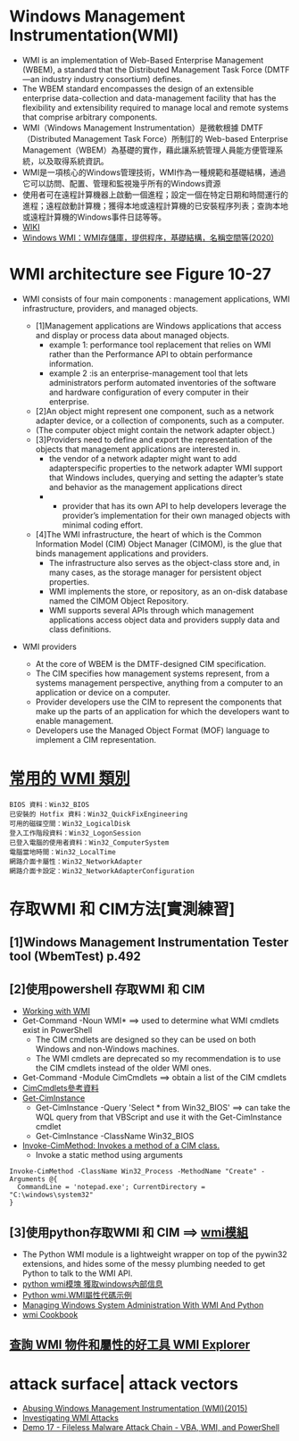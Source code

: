 # Windows Management Instrumentation(WMI)

- WMI is an implementation of Web-Based Enterprise Management (WBEM), a standard that the Distributed Management Task Force (DMTF—an industry industry
consortium) defines. 
- The WBEM standard encompasses the design of an extensible enterprise data-collection and data-management facility that has the flexibility and extensibility required to manage local and remote systems that comprise arbitrary components.
- WMI（Windows Management Instrumentation）是微軟根據 DMTF（Distributed Management Task Force）所制訂的 Web-based Enterprise Management（WBEM）為基礎的實作，藉此讓系統管理人員能方便管理系統，以及取得系統資訊。
- WMI是一項核心的Windows管理技術，WMI作為一種規範和基礎結構，通過它可以訪問、配置、管理和監視幾乎所有的Windows資源
- 使用者可在遠程計算機器上啟動一個進程；設定一個在特定日期和時間運行的進程；遠程啟動計算機；獲得本地或遠程計算機的已安裝程序列表；查詢本地或遠程計算機的Windows事件日誌等等。
- [WIKI](https://en.wikipedia.org/wiki/Windows_Management_Instrumentation)
- [Windows WMI：WMI存儲庫，提供程序，基礎結構，名稱空間等(2020)](https://www.youtube.com/watch?v=_jOY-EIDTxk)

# WMI architecture see Figure 10-27

- WMI consists of four main components : management applications, WMI infrastructure, providers, and managed objects. 
  - [1]Management applications are Windows applications that access and display or process data about managed objects. 
    - example 1: performance tool replacement that relies on WMI rather than the Performance API to obtain performance information. 
    - example 2 :is an enterprise-management tool that lets administrators perform automated inventories of the software and hardware configuration of every computer in their enterprise.
  - [2]An object might represent one component, such as a network adapter device, or a collection of components, such as a computer. 
  - (The computer object might contain the network adapter object.) 
  - [3]Providers need to define and export the representation of the objects that management applications are interested in. 
    - the vendor of a network adapter might want to add adapterspecific properties to the network adapter WMI support that Windows includes, querying and setting the adapter’s state and behavior as the management applications direct
    - - provider that has its own API to help developers leverage the provider’s implementation for their own managed objects with minimal coding effort.
  - [4]The WMI infrastructure, the heart of which is the Common Information Model (CIM) Object Manager (CIMOM), is the glue that binds management applications and providers. 
    - The infrastructure also serves as the object-class store and, in many cases, as the storage manager for persistent object properties. 
    - WMI implements the store, or repository, as an on-disk database named the CIMOM Object Repository. 
    - WMI supports several APIs through which management applications access object data and providers supply data and class definitions.

- WMI providers
  - At the core of WBEM is the DMTF-designed CIM specification. 
  - The CIM specifies how management systems represent, from a systems management perspective, anything from a computer to an application or device on a computer. 
  - Provider developers use the CIM to represent the components that make up the parts of an application for which the developers want to enable management. 
  - Developers use the Managed Object Format (MOF) language to implement a CIM representation.

# [常用的 WMI 類別](https://ithelp.ithome.com.tw/articles/10028586)
```
BIOS 資料：Win32_BIOS
已安裝的 Hotfix 資料：Win32_QuickFixEngineering
可用的磁碟空間：Win32_LogicalDisk
登入工作階段資料：Win32_LogonSession
已登入電腦的使用者資料：Win32_ComputerSystem
電腦當地時間：Win32_LocalTime
網路介面卡屬性：Win32_NetworkAdapter
網路介面卡設定：Win32_NetworkAdapterConfiguration
```
# 存取WMI 和 CIM方法[實測練習]
## [1]Windows Management Instrumentation Tester tool (WbemTest) p.492
## [2]使用powershell 存取WMI 和 CIM
  - [Working with WMI](https://docs.microsoft.com/en-us/powershell/scripting/learn/ps101/07-working-with-wmi?view=powershell-7.1) 
  - Get-Command -Noun WMI*  ==> used to determine what WMI cmdlets exist in PowerShell 
    - The CIM cmdlets are designed so they can be used on both Windows and non-Windows machines. 
    - The WMI cmdlets are deprecated so my recommendation is to use the CIM cmdlets instead of the older WMI ones.
  - Get-Command -Module CimCmdlets  ==> obtain a list of the CIM cmdlets
  - [CimCmdlets參考資料](https://docs.microsoft.com/en-us/powershell/module/cimcmdlets/?view=powershell-7.1)
  - [Get-CimInstance](https://docs.microsoft.com/en-us/powershell/module/cimcmdlets/get-ciminstance?view=powershell-7.1)
    - Get-CimInstance -Query 'Select * from Win32_BIOS' ==> can take the WQL query from that VBScript and use it with the Get-CimInstance cmdlet
    - Get-CimInstance -ClassName Win32_BIOS
  - [Invoke-CimMethod: Invokes a method of a CIM class.](https://docs.microsoft.com/en-us/powershell/module/cimcmdlets/invoke-cimmethod?view=powershell-7.1)
    - Invoke a static method using arguments
```powsershell
Invoke-CimMethod -ClassName Win32_Process -MethodName "Create" -Arguments @{
  CommandLine = 'notepad.exe'; CurrentDirectory = "C:\windows\system32"
}
```
## [3]使用python存取WMI 和 CIM ==> [wmi模組](https://pypi.org/project/WMI/)
  - The Python WMI module is a lightweight wrapper on top of the pywin32 extensions, and hides some of the messy plumbing needed to get Python to talk to the WMI API.
  - [python wmi模塊 獲取windows內部信息](https://www.itread01.com/content/1553437344.html) 
  - [Python wmi.WMI屬性代碼示例](https://vimsky.com/zh-tw/examples/detail/python-attribute-wmi.WMI.html)
  - [Managing Windows System Administration With WMI And Python](https://blog.ipswitch.com/managing-windows-system-administration-with-wmi-and-python)
  - [wmi Cookbook](http://timgolden.me.uk/python/wmi/cookbook.html)

## [查詢 WMI 物件和屬性的好工具 WMI Explorer](https://blog.poychang.net/explore-full-set-of-wmi-class-and-properties-with-wmi-explorer/)

# attack surface| attack vectors
- [Abusing Windows Management Instrumentation (WMI)(2015)](https://www.youtube.com/watch?v=0SjMgnGwpq8)
- [Investigating WMI Attacks](https://www.youtube.com/watch?v=aBQ1vEjK6v4)
- [Demo 17 - Fileless Malware Attack Chain - VBA, WMI, and PowerShell](https://www.youtube.com/watch?v=-hhgiTP_fXQ)
